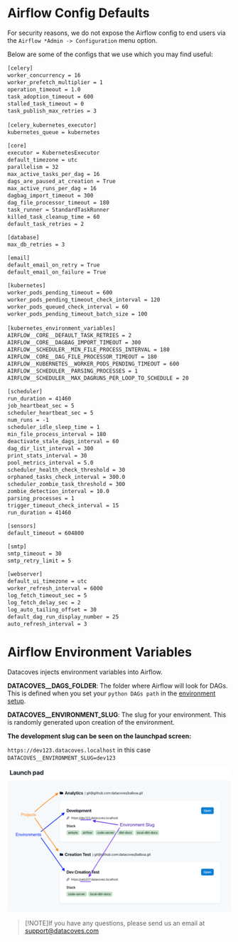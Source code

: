 # Airflow Config Defaults

For security reasons, we do not expose the Airflow config to end users via the `Airflow *Admin -> Configuration` menu option. 

Below are some of the configs that we use which you may find useful:

```
[celery]
worker_concurrency = 16
worker_prefetch_multiplier = 1
operation_timeout = 1.0
task_adoption_timeout = 600
stalled_task_timeout = 0
task_publish_max_retries = 3

[celery_kubernetes_executor]
kubernetes_queue = kubernetes
```
```
[core]
executor = KubernetesExecutor
default_timezone = utc
parallelism = 32
max_active_tasks_per_dag = 16
dags_are_paused_at_creation = True
max_active_runs_per_dag = 16
dagbag_import_timeout = 300
dag_file_processor_timeout = 180
task_runner = StandardTaskRunner
killed_task_cleanup_time = 60
default_task_retries = 2
```
```
[database]
max_db_retries = 3
```
```
[email]
default_email_on_retry = True
default_email_on_failure = True
```
```
[kubernetes]
worker_pods_pending_timeout = 600
worker_pods_pending_timeout_check_interval = 120
worker_pods_queued_check_interval = 60
worker_pods_pending_timeout_batch_size = 100

[kubernetes_environment_variables]
AIRFLOW__CORE__DEFAULT_TASK_RETRIES = 2
AIRFLOW__CORE__DAGBAG_IMPORT_TIMEOUT = 300
AIRFLOW__SCHEDULER__MIN_FILE_PROCESS_INTERVAL = 180
AIRFLOW__CORE__DAG_FILE_PROCESSOR_TIMEOUT = 180
AIRFLOW__KUBERNETES__WORKER_PODS_PENDING_TIMEOUT = 600
AIRFLOW__SCHEDULER__PARSING_PROCESSES = 1
AIRFLOW__SCHEDULER__MAX_DAGRUNS_PER_LOOP_TO_SCHEDULE = 20
```
```
[scheduler]
run_duration = 41460
job_heartbeat_sec = 5
scheduler_heartbeat_sec = 5
num_runs = -1
scheduler_idle_sleep_time = 1
min_file_process_interval = 180
deactivate_stale_dags_interval = 60
dag_dir_list_interval = 300
print_stats_interval = 30
pool_metrics_interval = 5.0
scheduler_health_check_threshold = 30
orphaned_tasks_check_interval = 300.0
scheduler_zombie_task_threshold = 300
zombie_detection_interval = 10.0
parsing_processes = 1
trigger_timeout_check_interval = 15
run_duration = 41460
```
```
[sensors]
default_timeout = 604800
```
```
[smtp]
smtp_timeout = 30
smtp_retry_limit = 5
```
```
[webserver]
default_ui_timezone = utc
worker_refresh_interval = 6000
log_fetch_timeout_sec = 5
log_fetch_delay_sec = 2
log_auto_tailing_offset = 30
default_dag_run_display_number = 25
auto_refresh_interval = 3
```
# Airflow Environment Variables

Datacoves injects environment variables into Airflow.

**DATACOVES__DAGS_FOLDER**: The folder where Airflow will look for DAGs. This is defined when you set your `python DAGs path` in the [environment setup](how-tos/datacoves/how_to_environments.md#services-configuration).

**DATACOVES__ENVIRONMENT_SLUG**: The slug for your environment. This is randomly generated upon creation of the environment.

**The development slug can be seen on the launchpad screen:**

`https://dev123.datacoves.localhost` in this case `DATACOVES__ENVIRONMENT_SLUG=dev123`


![Launch Pad](../admin-menu/assets/launchpad_environments_projects.png)

>[!NOTE]If you have any questions, please send us an email at support@datacoves.com
